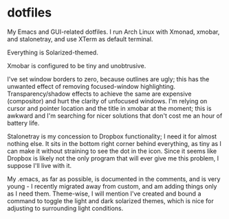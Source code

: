 # dotfiles
My Emacs and GUI-related dotfiles. I run Arch Linux with Xmonad, xmobar, and stalonetray, and use XTerm as default terminal.

Everything is Solarized-themed.

Xmobar is configured to be tiny and unobtrusive. 

I've set window borders to zero, because outlines are ugly; this has the unwanted effect of removing focused-window highlighting. Transparency/shadow effects to achieve the same are expensive (compositor) and hurt the clarity of unfocused windows. I'm relying on cursor and pointer location and the title in xmobar at the moment; this is awkward and I'm searching for nicer solutions that don't cost me an hour of battery life.

Stalonetray is my concession to Dropbox functionality; I need it for almost nothing else. It sits in the bottom right corner behind everything, as tiny as I can make it without straining to see the dot in the icon. Since it seems like Dropbox is likely not the only program that will ever give me this problem, I suppose I'll live with it.

My .emacs, as far as possible, is documented in the comments, and is very young - I recently migrated away from custom, and am adding things only as I need them. Theme-wise, I will mention I've created and bound a command to toggle the light and dark solarized themes, which is nice for adjusting to surrounding light conditions.
